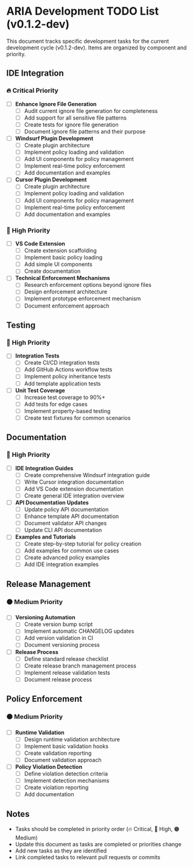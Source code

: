 # ARIA Development TODO List (v0.1.2-dev)

This document tracks specific development tasks for the current development cycle (v0.1.2-dev). Items are organized by component and priority.

## IDE Integration

### 🔥 Critical Priority

- [ ] **Enhance Ignore File Generation**
  - [ ] Audit current ignore file generation for completeness
  - [ ] Add support for all sensitive file patterns
  - [ ] Create tests for ignore file generation
  - [ ] Document ignore file patterns and their purpose

- [ ] **Windsurf Plugin Development**
  - [ ] Create plugin architecture
  - [ ] Implement policy loading and validation
  - [ ] Add UI components for policy management
  - [ ] Implement real-time policy enforcement
  - [ ] Add documentation and examples

- [ ] **Cursor Plugin Development**
  - [ ] Create plugin architecture
  - [ ] Implement policy loading and validation
  - [ ] Add UI components for policy management
  - [ ] Implement real-time policy enforcement
  - [ ] Add documentation and examples

### 🔴 High Priority

- [ ] **VS Code Extension**
  - [ ] Create extension scaffolding
  - [ ] Implement basic policy loading
  - [ ] Add simple UI components
  - [ ] Create documentation

- [ ] **Technical Enforcement Mechanisms**
  - [ ] Research enforcement options beyond ignore files
  - [ ] Design enforcement architecture
  - [ ] Implement prototype enforcement mechanism
  - [ ] Document enforcement approach

## Testing

### 🔴 High Priority

- [ ] **Integration Tests**
  - [ ] Create CI/CD integration tests
  - [ ] Add GitHub Actions workflow tests
  - [ ] Implement policy inheritance tests
  - [ ] Add template application tests

- [ ] **Unit Test Coverage**
  - [ ] Increase test coverage to 90%+
  - [ ] Add tests for edge cases
  - [ ] Implement property-based testing
  - [ ] Create test fixtures for common scenarios

## Documentation

### 🔴 High Priority

- [ ] **IDE Integration Guides**
  - [ ] Create comprehensive Windsurf integration guide
  - [ ] Write Cursor integration documentation
  - [ ] Add VS Code extension documentation
  - [ ] Create general IDE integration overview

- [ ] **API Documentation Updates**
  - [ ] Update policy API documentation
  - [ ] Enhance template API documentation
  - [ ] Document validator API changes
  - [ ] Update CLI API documentation

- [ ] **Examples and Tutorials**
  - [ ] Create step-by-step tutorial for policy creation
  - [ ] Add examples for common use cases
  - [ ] Create advanced policy examples
  - [ ] Add IDE integration examples

## Release Management

### 🟠 Medium Priority

- [ ] **Versioning Automation**
  - [ ] Create version bump script
  - [ ] Implement automatic CHANGELOG updates
  - [ ] Add version validation in CI
  - [ ] Document versioning process

- [ ] **Release Process**
  - [ ] Define standard release checklist
  - [ ] Create release branch management process
  - [ ] Implement release validation tests
  - [ ] Document release process

## Policy Enforcement

### 🟠 Medium Priority

- [ ] **Runtime Validation**
  - [ ] Design runtime validation architecture
  - [ ] Implement basic validation hooks
  - [ ] Create validation reporting
  - [ ] Document validation approach

- [ ] **Policy Violation Detection**
  - [ ] Define violation detection criteria
  - [ ] Implement detection mechanisms
  - [ ] Create violation reporting
  - [ ] Add documentation

## Notes

- Tasks should be completed in priority order (🔥 Critical, 🔴 High, 🟠 Medium)
- Update this document as tasks are completed or priorities change
- Add new tasks as they are identified
- Link completed tasks to relevant pull requests or commits
